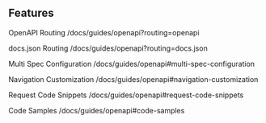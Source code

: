 
## Features
OpenAPI Routing
/docs/guides/openapi?routing=openapi

docs.json Routing
/docs/guides/openapi?routing=docs.json

Multi Spec Configuration
/docs/guides/openapi#multi-spec-configuration

Navigation Customization
/docs/guides/openapi#navigation-customization

Request Code Snippets
/docs/guides/openapi#request-code-snippets

Code Samples
/docs/guides/openapi#code-samples
